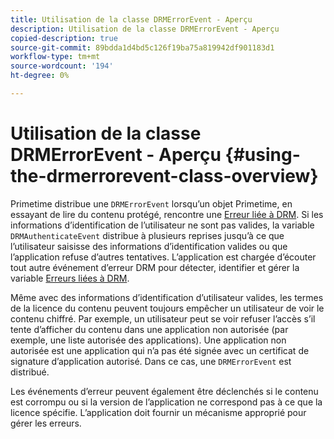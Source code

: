 ```yaml
---
title: Utilisation de la classe DRMErrorEvent - Aperçu
description: Utilisation de la classe DRMErrorEvent - Aperçu
copied-description: true
source-git-commit: 89bdda1d4bd5c126f19ba75a819942df901183d1
workflow-type: tm+mt
source-wordcount: '194'
ht-degree: 0%

---
```



# Utilisation de la classe DRMErrorEvent - Aperçu {#using-the-drmerrorevent-class-overview}

Primetime distribue une `DRMErrorEvent` lorsqu’un objet Primetime, en essayant de lire du contenu protégé, rencontre une [Erreur liée à DRM](https://help.adobe.com/en_US/primetime/drm/index.html#reference-DRM_Client_Error_Messages). Si les informations d’identification de l’utilisateur ne sont pas valides, la variable `DRMAuthenticateEvent` distribue à plusieurs reprises jusqu’à ce que l’utilisateur saisisse des informations d’identification valides ou que l’application refuse d’autres tentatives. L’application est chargée d’écouter tout autre événement d’erreur DRM pour détecter, identifier et gérer la variable [Erreurs liées à DRM](https://help.adobe.com/en_US/primetime/drm/index.html#reference-DRM_Client_Error_Messages).

Même avec des informations d’identification d’utilisateur valides, les termes de la licence du contenu peuvent toujours empêcher un utilisateur de voir le contenu chiffré. Par exemple, un utilisateur peut se voir refuser l’accès s’il tente d’afficher du contenu dans une application non autorisée (par exemple, une liste autorisée des applications). Une application non autorisée est une application qui n’a pas été signée avec un certificat de signature d’application autorisé. Dans ce cas, une `DRMErrorEvent` est distribué.

Les événements d’erreur peuvent également être déclenchés si le contenu est corrompu ou si la version de l’application ne correspond pas à ce que la licence spécifie. L’application doit fournir un mécanisme approprié pour gérer les erreurs.
